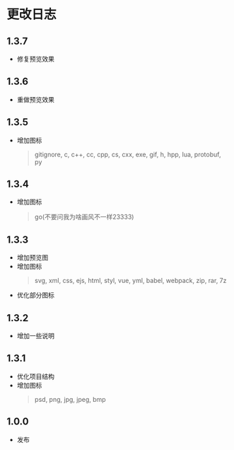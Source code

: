 # 更改日志

## 1.3.7
- 修复预览效果

## 1.3.6
- 重做预览效果

## 1.3.5
- 增加图标
    > gitignore, c, c++, cc, cpp, cs, cxx, exe, gif, h, hpp, lua, protobuf, py

## 1.3.4
- 增加图标
    > go(不要问我为啥画风不一样23333)

## 1.3.3
- 增加预览图
- 增加图标
    > svg, xml, css, ejs, html, styl, vue, yml, babel, webpack, zip, rar, 7z
- 优化部分图标

## 1.3.2
- 增加一些说明

## 1.3.1
- 优化项目结构
- 增加图标
    > psd, png, jpg, jpeg, bmp

## 1.0.0
- 发布
